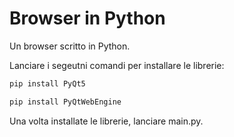 # Browser in Python

Un browser scritto in Python.

Lanciare i segeutni comandi per installare le librerie:

```bash
pip install PyQt5
```

```bash
pip install PyQtWebEngine
```

Una volta installate le librerie, lanciare main.py.
